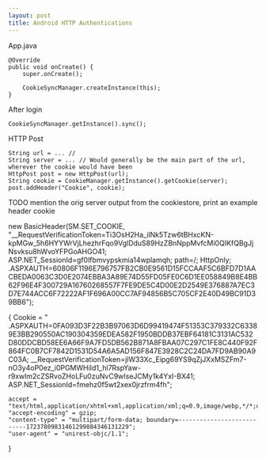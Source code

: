 ```yaml
---
layout: post
title: Android HTTP Authentications
---
```

App.java

	@Override
	public void onCreate() {
		super.onCreate();

		CookieSyncManager.createInstance(this);
	}


After login

	CookieSyncManager.getInstance().sync();


HTTP Post

	String url = ... //
    String server = ... // Would generally be the main part of the url, wherever the cookie would have been
	HttpPost post = new HttpPost(url);
    String cookie = CookieManager.getInstance().getCookie(server);
    post.addHeader("Cookie", cookie);


TODO mention the orig server output from the cookiestore, print an example header cookie


new BasicHeader(SM.SET_COOKIE,
"__RequestVerificationToken=Ti3OsH2Ha_ilNk5Tzw6tBHxcKN-kpMGw_5h6HYYWrVjLhezhrFqo9VglDduS89HzZBnNppMvfcMi0QIKfQBgJjNsvksu8hWvoYFPGoAHGO41;
ASP.NET_SessionId=gf0lfbmvypskmia14wplamqh;
path=/;
HttpOnly;
.ASPXAUTH=60806F1196E796757FB2CB0E9561D15FCCAAF5C6BFD7D1AACBEDA0063C3D0E2074EBBA3A89E74D55FD05FE0C6D1EE058849B8E4BB62F96E4F300729A16760268557F7FE9DE5C4D00E2D2549E376887A7EC3D7E744ACC6F72222AF1F696A00CC7AF94856B5C705CF2E40D49BC91D39BB6");



{
    Cookie = "
    .ASPXAUTH=0FA093D3F22B3B97063D6D99419474F51353C379332C63389E3BB290550AC190304359EDEA582F1950BDDB37EBF64181C3131AC532D80DDCBD58EE6A66F9A7FD5DB562B871A8FBAA07C297C1FE8C440F92F864FC0B7CF7842D1531D54A6A5AD156F847E3928C2C24DA7FD9AB90A9C03A;
    __RequestVerificationToken=jlW33Xc_Eipg69YS9qZjJXxMSZFm7-nO3y4oP0ez_i0PGMWHiId1_hl7RspYaw-r9xwlm2cZSRvoZHoLFu0zuNvC9wIseJCMy1k4YxI-BX41;
    ASP.NET_SessionId=fmehz0f5wt2xex0jrzfrm4fh";

    accept = "text/html,application/xhtml+xml,application/xml;q=0.9,image/webp,*/*;q=0.8";
    "accept-encoding" = gzip;
    "content-type" = "multipart/form-data; boundary=---------------------------17237809831461299884346131229";
    "user-agent" = "unirest-objc/1.1";
}

